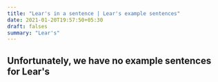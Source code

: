 ```yaml
---
title: "Lear's in a sentence | Lear's example sentences"
date: 2021-01-20T19:57:50+05:30
draft: falses
summary: "Lear's"
---
```

## Unfortunately, we have no example sentences for Lear's                 
